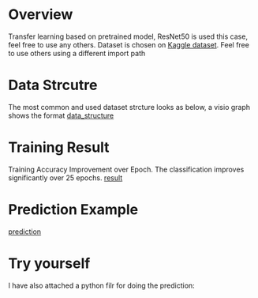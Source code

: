 # Overview
Transfer learning based on pretrained model, ResNet50 is used this case, feel free to use any others. Dataset is chosen on [Kaggle dataset](https://www.kaggle.com/datasets/gpiosenka/cards-image-datasetclassification). Feel free to use others using a different import path

# Data Strcutre
The most common and used dataset strcture looks as below, a visio graph shows the format
[data_structure](./img/PixPin_2025-03-22_11-38-27.png)

# Training Result
Training Accuracy Improvement over Epoch. 
The classification improves significantly over 25 epochs.
[result](./img/accuracy_curve.png)

# Prediction Example
[prediction](./img/Example_Prediction.png)


# Try yourself
I have also attached a python filr for doing the prediction: 

